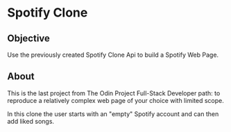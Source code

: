 # Spotify Clone

## Objective

Use the previously created Spotify Clone Api to build a Spotify Web Page.

## About

This is the last project from The Odin Project Full-Stack Developer path: to reproduce a relatively complex web page of your choice with limited scope.

In this clone the user starts with an "empty" Spotify account and can then add liked songs.
